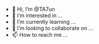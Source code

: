- 👋 Hi, I’m @TA7un
- 👀 I’m interested in ...
- 🌱 I’m currently learning ...
- 💞️ I’m looking to collaborate on ...
- 📫 How to reach me ...

<!---
TA7un/TA7un is a ✨ special ✨ repository because its `README.md` (this file) appears on your GitHub profile.
You can click the Preview link to take a look at your changes.
--->
